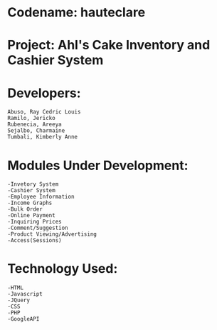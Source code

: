 Codename: hauteclare 
======

Project: Ahl's Cake Inventory and Cashier System
======


Developers:
=====
	Abuso, Ray Cedric Louis
	Ramilo, Jericko
	Rubenecia, Areeya
	Sejalbo, Charmaine
	Tumbali, Kimberly Anne
	
Modules Under Development:
=====
	-Invetory System
	-Cashier System
	-Employee Information
	-Income Graphs
	-Bulk Order
	-Online Payment
	-Inquiring Prices
	-Comment/Suggestion
	-Product Viewing/Advertising
	-Access(Sessions)
	
Technology Used:
=====
	-HTML
	-Javascript
	-JQuery
	-CSS	
	-PHP
	-GoogleAPI
